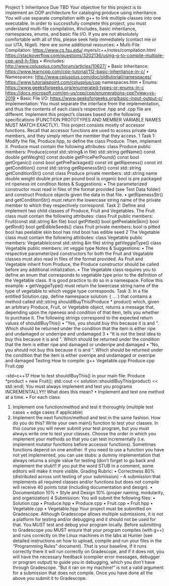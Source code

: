 Project 1: Inheritance
Due TBD
Your objective for this project is to implement an OOP architecture for cataloging produce using inheritance. You will use separate compilation with g++ to link multiple classes into one executable. In order to
successfully complete this project, you must understand multi-file compilation, #includes, basic inheritance,
namespaces, enums, and basic file I/O. If you are not absolutely comfortable with all of this, please seek
help immediately (contact me or our UTA, Nigel).
Here are some additional resources:
• Multi-File Compilation:
https://www.cs.fsu.edu/ myers/c++/notes/compilation.html
https://stackoverflow.com/questions/3202136/using-g-to-compile-multiple-cpp-and-h-files
• #includes:
http://www.cplusplus.com/forum/articles/10627/
• Basic Inheritance:
https://www.learncpp.com/cpp-tutorial/112-basic-inheritance-in-c/
• Namespaces:
http://www.cplusplus.com/doc/oldtutorial/namespaces/
https://www.tutorialspoint.com/cplusplus/cpp namespaces.htm
• Enums:
https://www.geeksforgeeks.org/enumerated-types-or-enums-in-c
https://docs.microsoft.com/en-us/cpp/cpp/enumerations-cpp?view=vs-2019
• Basic File I/O:
https://www.geeksforgeeks.org/basic-input-output-c/
Implementation:
You must separate the interface from the implementation, and thus the contents of each class’s respective
.hpp and .cpp file are different. Implement this project’s classes based on the following specifications
(FUNCTION PROTOTYPES AND MEMBER VARIABLE NAMES MUST MATCH EXACTLY). This
project consists mostly of accessor functions. Recall that accessor functions are used to access private data
members, and they simply return the member that they access.
1
Task 1:
Modify the file, Produce.hpp, to define the class Produce. Then, implement it. Produce must contain the
following attributes:
class Produce public members:
Produce(const std::string& in file)
std::string getName() const
double getWeight() const
double getPricePerPound() const
bool getOrganic() const
bool getPrePackaged() const
int getRipeness() const
int getCondition() const
std::string getRipenessStr() const
std::string getConditionStr() const
class Produce private members:
std::string name
double weight
double price per pound
bool is organic
bool is pre packaged
int ripeness
int condition
Notes & Suggestions:
• The parameterized constructor must read in files of the format provided (see Test Data folder) and
construct Produce objects given the data in that file.
• getRipenessStr() and getConditionStr() must return the lowercase string name of the private
member to which they respectively correspond.
Task 2:
Define and implement two child classes of Produce, Fruit and Vegetables. The Fruit class must contain the
following attributes:
class Fruit public members:
Fruit(const std::string &in file)
bool getPitted()
bool getPeelableSkin()
bool getRind()
bool getEdibleSeeds()
class Fruit private members:
bool is pitted
bool has peelable skin
bool has rind
bool has edible seed
2
The Vegetable class must contain the following attributes:
class Vegetable public members:
Vegetable(const std::string &in file)
string getVeggieType()
class Vegetable public members:
int veggie type
Notes & Suggestions:
• The respective parameterized constructors for both the Fruit and Vegatable classes must also read in
files of the format provided. As Fruit and Vegetable inherit from Produce, the Produce constructor
should be called before any additional initialization.
• The Vegetable class requires you to define an enum that corresponds to vegetable type prior to the
definition of the Vegetable class. It is good practice to do so in a namespace. Follow this example:
• getVeggieType() must return the lowercase string name of the type of vegetable to which
veggie type corresponds.
Task 3:
In a file entitled Solution.cpp, define namespace solution: { ... } that contains a method called
std::string shouldIBuyThis(Produce * product)
which, given an arbitrary Produce, Fruit, or Vegetable object, returns a message that, depending upon the
ripeness and condition of that item, tells you whether to purchase it.
The following strings correspond to the expected return values of shouldIBuyThis()
• ”Yes, you should buy this <product name> because it is <product ripeness> and <product
condition>”.
Which should be returned under the condition that the item is either ripe and undamaged or
underripe and undamaged
3
• ”It is not the best idea to buy this <product name> because it is <product ripeness> and
<product condition>".
Which should be returned under the condition that the item is either ripe and damaged or underripe
and damaged
• ”No, you should not buy this<product name> because it is <product ripeness> and <product
condition>”.
Which should be returned under the condition that the item is either overripe and undamaged or
overripe and damaged
Testing
How to compile:
g++ Vegetable.cpp Produce.cpp Fruit.cpp <main file> -std=c++17
How to test shouldIBuyThis() in your main file:
Produce *product = new Fruit(<in file>);
std::cout << solution::shouldIBuyThis(product) << std::endl;
You must always implement and test you programs INCREMENTALLY!!!
What does this mean?
• Implement and test one method at a time.
• For each class:
1. Implement one function/method and test it thoroughly (multiple test cases + edge cases if
applicable)
2. Implement the next function/method and test in the same fashion.
How do you do this?
Write your own main() function to test your classes. In this course you will never submit your test
program, but you must always write one to test your classes. Choose the order in which you implement
your methods so that you can test incrementally (i.e. implement mutator functions before accessor
functions). Sometimes functions depend on one another. If you need to use a function you have not yet
implemented, you can use stubs: a dummy implementation that always returns a single value for testing
(don’t forget to go back and implement the stub!!! If you put the word STUB in a comment, some editors
will make it more visible.
Grading Rubric:
• Correctness 80% (distributed across unit testing of your submission)
– A submission that implements all required classes and/or functions but does not compile will
receive 40 points total (including documentation and design).
• Documentation 10%
• Style and Design 10% (proper naming, modularity, and organization)
4
Submission:
You will submit the following files:
• Solution.cpp
• Produce.hpp
• Produce.cpp
• Fruit.cpp
• Fruit.hpp
• Vegetable.cpp
• Vegetable.hpp
Your project must be submitted on Gradescope.
Although Gradescope allows multiple submissions, it is not a platform for testing and/or debugging and it
should not be used for that. You MUST test and debug your program locally. Before submitting to
Gradescope you MUST ensure that your program compiles (with g++) and runs correctly on the Linux
machines in the labs at Hunter (see detailed instructions on how to upload, compile and run your files in
the “Programming Rules” document). That is your baseline, if it runs correctly there it will run correctly
on Gradescope, and if it does not, you will have the necessary feedback (compiler error messages, debugger
or program output) to guide you in debugging, which you don’t have through Gradescope. “But it ran on
my machine!” is not a valid argument for a submission that does not compile. Once you have done all the
above you submit it to Gradescope.
